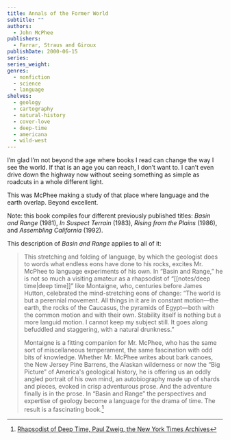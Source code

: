 ```yaml
---
title: Annals of the Former World
subtitle: ""
authors:
  - John McPhee
publishers:
  - Farrar, Straus and Giroux
publishDate: 2000-06-15
series: 
series_weight: 
genres:
  - nonfiction
  - science
  - language
shelves:
  - geology
  - cartography
  - natural-history
  - cover-love
  - deep-time
  - americana
  - wild-west
---
```


I’m glad I’m not beyond the age where books I read can change the way I see the world. If that is an age you can reach, I don’t want to. I can’t even drive down the highway now without seeing something as simple as roadcuts in a whole different light.  
  
This was McPhee making a study of that place where language and the earth overlap. Beyond excellent.

Note: this book compiles four different previously published titles: *Basin and Range* (1981), *In Suspect Terrain* (1983), *Rising from the Plains* (1986), and *Assembling California* (1992).

This description of *Basin and Range* applies to all of it:

> This stretching and folding of language, by which the geologist does to words what endless eons have done to his rocks, excites Mr. McPhee to language experiments of his own. In “Basin and Range,” he is not so much a visiting amateur as a rhapsodist of “[[notes/deep time|deep time]]” like Montaigne, who, centuries before James Hutton, celebrated the mind-stretching eons of change: “The world is but a perennial movement. All things in it are in constant motion—the earth, the rocks of the Caucasus, the pyramids of Egypt—both with the common motion and with their own. Stability itself is nothing but a more languid motion. I cannot keep my subject still. It goes along befuddled and staggering, with a natural drunkness.”
> 
> Montaigne is a fitting companion for Mr. McPhee, who has the same sort of miscellaneous temperament, the same fascination with odd bits of knowledge. Whether Mr. McPhee writes about bark canoes, the New Jersey Pine Barrens, the Alaskan wilderness or now the “Big Picture” of America's geological history, he is offering us an oddly angled portrait of his own mind, an autobiography made up of shards and pieces, evoked in crisp adventurous prose. And the adventure finally is in the prose. In “Basin and Range” the perspectives and expertise of geology become a language for the drama of time. The result is a fascinating book.[^1]


[^1]: [Rhapsodist of Deep Time, Paul Zweig, the New York Times Archives](https://www.nytimes.com/1981/05/17/books/rhapsodist-of-deep-time.html)
